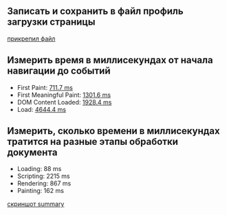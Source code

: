 ## Записать и сохранить в файл профиль загрузки страницы
    
[прикрепил файл](./Profile-20190929T004053)

## Измерить время в миллисекундах от начала навигации до событий 

* First Paint: [711.7 ms](./first-paint.png) 
* First Meaningful Paint: [1301.6 ms](./first-meaningful-paint.png)
* DOM Content Loaded: [1928.4 ms](./dom-content-loaded.png)
* Load: [4644.4 ms](./load.png)

## Измерить, сколько времени в миллисекундах тратится на разные этапы обработки документа

* Loading: 88 ms
* Scripting: 2215 ms
* Rendering: 867 ms
* Painting: 162 ms

[скриншот summary](./summary.png)
